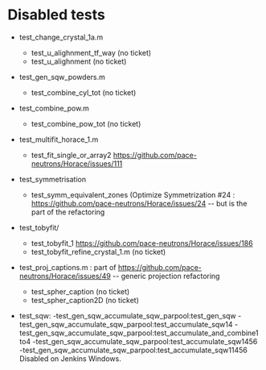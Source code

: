 # Disabled tests

- test_change_crystal_1a.m
	- test_u_alighnment_tf_way (no ticket)
	- test_u_alighnment (no ticket)

- test_gen_sqw_powders.m
	- test_combine_cyl_tot (no ticket)

- test_combine_pow.m
	- test_combine_pow_tot (no ticket)

- test_multifit_horace_1.m
	- test_fit_single_or_array2 https://github.com/pace-neutrons/Horace/issues/111

- test_symmetrisation
	- test_symm_equivalent_zones (Optimize Symmetrization #24 : https://github.com/pace-neutrons/Horace/issues/24 -- but is the part of the refactoring

- test_tobyfit/
	- test_tobyfit_1 https://github.com/pace-neutrons/Horace/issues/186
	- test_tobyfit_refine_crystal_1.m (no ticket)

- test_proj_captions.m  : part of https://github.com/pace-neutrons/Horace/issues/49 -- generic projection refactoring
	- test_spher_caption (no ticket)
	- test_spher_caption2D (no ticket)
- test_sqw:
    -test_gen_sqw_accumulate_sqw_parpool:test_gen_sqw
    -test_gen_sqw_accumulate_sqw_parpool:test_accumulate_sqw14
    -test_gen_sqw_accumulate_sqw_parpool:test_accumulate_and_combine1to4
    -test_gen_sqw_accumulate_sqw_parpool:test_accumulate_sqw1456
    -test_gen_sqw_accumulate_sqw_parpool:test_accumulate_sqw11456
    Disabled on Jenkins Windows.